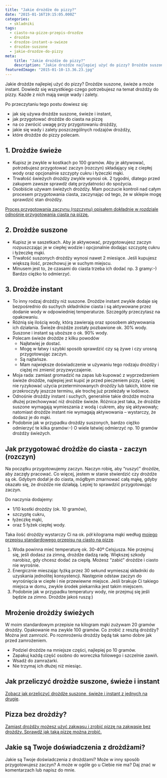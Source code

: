 ```yaml
---
title: "Jakie drożdże do pizzy?"
date: "2015-01-16T19:15:05.000Z"
categories: 
  - skladniki
tags: 
  - ciasto-na-pizze-przepis-drozdze
  - drozdze
  - drozdze-instant-a-swieze
  - drozdze-suszone
  - jakie-drozdze-do-pizzy
meta: 
    title: "Jakie drożdże do pizzy?"
    description: "Jakie drożdże najlepiej użyć do pizzy? Drożdże suszone, świeże a może instant. Dowiedz się wszystkiego czego potrzebujesz na temat drożdży do pizzy."
featuredImage: "2015-01-10-13.36.23.jpg"
---
```


Jakie drożdże najlepiej użyć do pizzy? Drożdże suszone, świeże a może instant. Dowiedz się wszystkiego czego potrzebujesz na temat drożdży do pizzy. Każde z nich mają swoje wady i zalety.

Po przeczytaniu tego postu dowiesz się:

- jak się używa drożdże suszone, świeże i instant,
- jak przygotować drożdże do ciasta na pizzę
- na co zwrócić uwagę przy przygotowaniu drożdży,
- jakie się wady i zalety poszczególnych rodzajów drożdży,
- które drożdże do pizzy polecam.

## 1\. Drożdże świeże

- Kupisz je zwykle w kostkach po 100 gramów. Aby je aktywować, potrzebujesz przygotować zaczyn (rozczyn) składający się z ciepłej wody oraz opcjonalnie szczypty cukru i łyżeczki mąki.
- Trwałość świeżych drożdży zwykle wynosi ok. 2 tygodni, dlatego przed zakupem zawsze sprawdź datę przydatności do spożycia.
- Osobiście używam świeżych drożdży. Mam poczucie kontroli nad całym procesem przygotowania ciasta, zaczynając od tego, że w sklepie mogę sprawdzić stan drożdży.

[Proces przygotowania zaczynu (rozczynu) opisałem dokładnie w rozdziale odnośnie przygotowania ciasta na pizzę.](15)

## 2\. Drożdże suszone

- Kupisz je w saszetkach. Aby je aktywować, przygotowujesz zaczyn rozpuszczając je w ciepłej wodzie i opcjonalnie dodając szczyptę cukru i łyżeczkę mąki.
- Trwałość suszonych drożdży wynosi nawet 2 miesiące. Jeśli kupujesz większą ilość, przechowuj je w suchym miejscu.
- Minusem jest to, że czasami do ciasta trzeba ich dodać np. 3 gramy:-) Bardzo ciężko to odmierzyć.

## 3\. Drożdże instant

- To inny rodzaj drożdży niż suszone. Drożdże instant zwykle dodaje się bezpośrednio do suchych składników ciasta i są aktywowane przez dodanie wody w odpowiedniej temperaturze. Szczegóły przeczytasz na opakowaniu.
- Różnią się ilością wody, którą zawierają oraz sposobem aktywowania ich działania. Świeże drożdże zostały pozbawione ok. 30% wody. Suszone i instant są uboższe o ok. 90% wody.
- Polecam świeże drożdże z kilku powodów
    - Najłatwiej je dostać.
    - Mogę w łatwy i szybki sposób sprawdzić czy są żywe i czy urosną przygotowując zaczyn.
    - Są najtańsze.
    - Mam największe doświadczenie w używaniu tego rodzaju drożdży i ciężej mi zmienić przyzwyczajenie.
- Moja rada: zamiast gromadzić na zapas lub kupować z wyprzedzeniem świeże drożdże, najlepiej jest kupić je przed pieczeniem pizzy. Lepiej nie ryzykować użycia przeterminowanych drożdży lub takich, które nie przekroczyły jeszcze terminu, ale trochę już przeleżały w lodówce.
- Odnośnie drożdży instant i suchych, generalnie takie drożdże można dłużej przechowywać niż drożdże świeże. Różnica jest taka, że drożdże suszone wymagają wymieszania z wodą i cukrem, aby się aktywowały; natomiast drożdże instant nie wymagają aktywowania – wystarczy, że dodasz je do mąki.
- Podobnie jak w przypadku drożdży suszonych, bardzo ciężko odmierzyć te kilka gramów:-) O wiele łatwiej odmierzyć np. 10 gramów drożdży świeżych.

## Jak przygotować drożdże do ciasta - zaczyn (rozczyn)

Na początku przygotowujemy zaczyn. Naczyn robię, aby “ruszyć” drożdże, aby zaczęły pracować. Co więcej, jestem w stanie stwierdzić czy drożdże są ok. Gdybym dodał je do ciasta, mógłbym zmarnować całą mąkę, gdyby okazało się, że drożdże nie działają. Lepiej to sprawdzić przygotowując zaczyn.

Do naczynia dodajemy:

- 1/10 kostki drożdży (ok. 10 gramów),
- szczyptę cukru,
- łyżeczkę mąki,
- oraz 5 łyżek ciepłej wody.

Taka ilość drożdży wystarczy Ci na ok. pół kilograma mąki według <a href="/przepis-na-ciasto-na-pizze/">mojego przepisu standardowego przepisu na ciasto na pizzę</a>.

1. Woda powinna mieć temperaturę ok. 30-40º Celsjusza. Nie przejmuj się, jeśli dodasz za zimną, drożdże dadzą radę. Większej szkody narobisz, gdy chcesz dodać za ciepłą. Możesz “zabić” drożdże i ciasto nie wyrośnie.
2. Energicznie mieszając łyżką przez 30 sekund wymieszaj składniki do uzyskania jednolitej konsystencji. Następnie odstaw zaczyn do wyrośnięcia w ciepłe i nie przewiewne miejsce. Jeśli brakuje Ci takiego miejsca w domu, zwykle środek piekarnika jest takim miejscem.
3. Podobnie jak w przypadku temperatury wody, nie przejmuj się jeśli będzie za zimno. Drożdże jakoś ruszą:)

## Mrożenie drożdży świeżych

W moim standardowym przepisie na kilogram mąki zużywam 20 gramów drożdży. Opakowanie ma zwykle 100 gramów. Co zrobić z resztą drożdży? Można jest zamrozić. Po rozmrożeniu drożdży będą tak samo dobre jak przed zamrożeniem.

- Podziel drożdże na mniejsze części, najlepiej po 10 gramów.
- Zapakuj każdą część osobno do woreczka foliowego i szczelnie zawiń.
- Wsadź do zamrażarki.
- Nie trzymaj ich dłużej niż miesiąc.

## Jak przeliczyć drożdże suszone, świeże i instant

<a href="/przelicznik-drozdzy/">Zobacz jak przeliczyć drożdże suszone, świeże i instant z jednych na drugie</a>.

## Pizza bez drożdży?

<a href="/pizza-na-zakwasie-bez-drozdzy/">Zamiast drożdży możesz użyć zakwasu i zrobić pizzę na zakwasie bez drożdży. Sprawdź jak taką pizzę można zrobić.</a>

## Jakie są Twoje doświadczenia z drożdżami?

Jakie są Twoje doświadczenia z drożdżami? Może w inny sposób przygotowujesz zaczyn? A może w ogóle go u Ciebie nie ma? Daj znać w komentarzach lub napisz do mnie.
